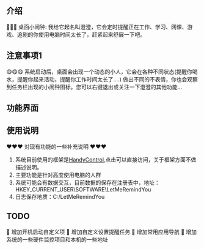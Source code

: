 
## 介绍

📢📢📢 桌面小闹钟:  我给它起名叫澄澄，它会定时提醒正在工作、学习、网课、游戏、追剧的你使用电脑时间太长了，赶紧起来舒展一下吧。

## 注意事项1

😋😋😋 系统启动后，桌面会出现一个动态的小人，它会在各种不同状态(提醒你喝水，提醒你起来活动，提醒你工作时间太长了....) 做出不同的不表情，你也会观察到任务栏出现的小闹钟图标。您可以右键退出或关注一下澄澄的其他功能...

## 功能界面



## 使用说明

❤️❤️❤️ 对现有功能的一些补充说明 ❤️❤️❤️ 

1. 系统目前使用的框架是[HandyControl](https://github.com/HandyOrg/HandyControl),点击可以直接访问，关于框架方面不做描述说明。
2. 主要功能是针对高度使用电脑的人群
3. 系统可能会有数据交互，目前数据的保存在注册表中，地址：HKEY_CURRENT_USER\SOFTWARE\LetMeRemindYou
6. 日志保存地质：C:/LetMeRemindYou


## TODO
🎃 增加开机启动自定义项
🎃 增加自定义设置提醒任务
🎃 增加常用应用导航
🎃 增加系统的一些硬件监控项目和本机的一些地址

